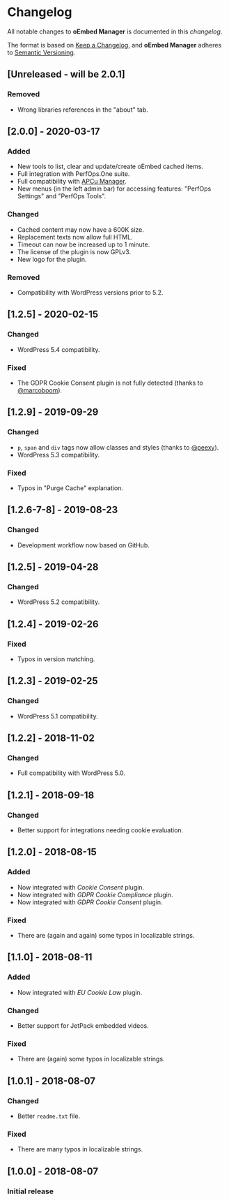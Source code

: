 # Changelog
All notable changes to **oEmbed Manager** is documented in this *changelog*.

The format is based on [Keep a Changelog](https://keepachangelog.com/en/1.0.0/), and **oEmbed Manager** adheres to [Semantic Versioning](https://semver.org/spec/v2.0.0.html).

## [Unreleased - will be 2.0.1]
### Removed
- Wrong libraries references in the "about" tab.

## [2.0.0] - 2020-03-17
### Added
- New tools to list, clear and update/create oEmbed cached items.
- Full integration with PerfOps.One suite.
- Full compatibility with [APCu Manager](https://wordpress.org/plugins/apcu-manager/).
- New menus (in the left admin bar) for accessing features: "PerfOps Settings" and "PerfOps Tools".
### Changed
- Cached content may now have a 600K size.
- Replacement texts now allow full HTML.
- Timeout can now be increased up to 1 minute.
- The license of the plugin is now GPLv3.
- New logo for the plugin.
### Removed
- Compatibility with WordPress versions prior to 5.2.

## [1.2.5] - 2020-02-15
### Changed
- WordPress 5.4 compatibility.
### Fixed
- The GDPR Cookie Consent plugin is not fully detected (thanks to [@marcoboom](https://wordpress.org/support/users/marcoboom/)).

## [1.2.9] - 2019-09-29
### Changed
- `p`, `span` and `div` tags now allow classes and styles (thanks to [@peexy](https://profiles.wordpress.org/peexy/)).
- WordPress 5.3 compatibility.
### Fixed
- Typos in "Purge Cache" explanation.

## [1.2.6-7-8] - 2019-08-23
### Changed
- Development workflow now based on GitHub.

## [1.2.5] - 2019-04-28
### Changed
- WordPress 5.2 compatibility.

## [1.2.4] - 2019-02-26
### Fixed
- Typos in version matching.

## [1.2.3] - 2019-02-25
### Changed
- WordPress 5.1 compatibility.

## [1.2.2] - 2018-11-02
### Changed
- Full compatibility with WordPress 5.0.

## [1.2.1] - 2018-09-18
### Changed
- Better support for integrations needing cookie evaluation.

## [1.2.0] - 2018-08-15
### Added
- Now integrated with *Cookie Consent* plugin.
- Now integrated with *GDPR Cookie Compliance* plugin.
- Now integrated with *GDPR Cookie Consent* plugin.
### Fixed
- There are (again and again) some typos in localizable strings.

## [1.1.0] - 2018-08-11
### Added
- Now integrated with *EU Cookie Law* plugin.
### Changed
- Better support for JetPack embedded videos.
### Fixed
- There are (again) some typos in localizable strings.

## [1.0.1] - 2018-08-07
### Changed
- Better `readme.txt` file.
### Fixed
- There are many typos in localizable strings.

## [1.0.0] - 2018-08-07
### Initial release


